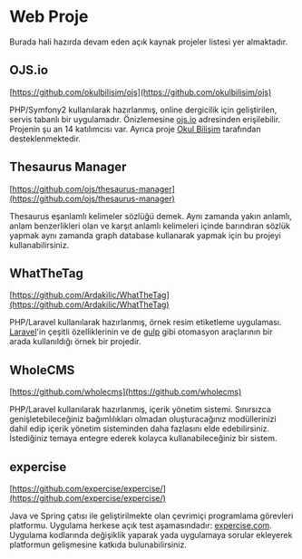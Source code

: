 # Web Proje

Burada hali hazırda devam eden açık kaynak projeler listesi yer almaktadır.

## OJS.io

[https://github.com/okulbilisim/ojs](https://github.com/okulbilisim/ojs)

PHP/Symfony2 kullanılarak hazırlanmış, online dergicilik için geliştirilen, servis tabanlı bir uygulamadır. Önizlemesine [ojs.io](http://ojs.io) adresinden erişilebilir. Projenin şu an 14 katılımcısı var. Ayrıca proje [Okul Bilişim](http://okulbilisim.com) tarafından desteklenmektedir.

## Thesaurus Manager

[https://github.com/ojs/thesaurus-manager](https://github.com/ojs/thesaurus-manager)

Thesaurus eşanlamlı kelimeler sözlüğü demek. Aynı zamanda yakın anlamlı, anlam benzerlikleri olan ve karşıt anlamlı kelimeleri içinde barındıran sözlük yapmak aynı zamanda graph database kullanarak yapmak için bu projeyi kullanabilirsiniz.

## WhatTheTag

[https://github.com/Ardakilic/WhatTheTag](https://github.com/Ardakilic/WhatTheTag)

PHP/Laravel kullanılarak hazırlanmış, örnek resim etiketleme uygulaması. [Laravel](https://laravel.com/)'in çeşitli özelliklerinin ve de [gulp](http://gulpjs.com/) gibi otomasyon araçlarının bir arada kullanıldığı örnek bir projedir.

## WholeCMS

[https://github.com/wholecms](https://github.com/wholecms)

PHP/Laravel kullanılarak hazırlanmış, içerik yönetim sistemi. Sınırsızca genişletebileceğiniz bağımlılıkları olmadan oluşturacağınız modüllerinizi dahil edip içerik yönetim sisteminden daha fazlasını elde edebilirsiniz. İstediğiniz temaya entegre ederek kolayca kullanabileceğiniz bir sistem.

## expercise

[https://github.com/expercise/expercise/](https://github.com/expercise/expercise/)

Java ve Spring çatısı ile geliştirilmekte olan çevrimiçi programlama görevleri platformu. Uygulama herkese açık test aşamasındadır: [expercise.com](https://expercise.com/). Uygulama kodlarında değişiklik yaparak yada uygulamaya sorular ekleyerek platformun gelişmesine katkıda bulunabilirsiniz.
